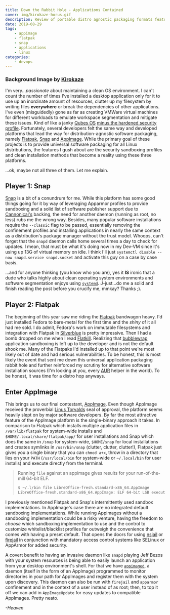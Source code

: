 ```yaml
---
title: Down the Rabbit Hole - Applications Contained
cover: img/kirokaze-horus.gif
description: Review of portable distro agnostic packaging formats featuring Appimage.
date: 2019-08-29
tags:
    - appimage
    - flatpak
    - snap
    - applications
    - linux
categories:
    - devops
---
```

### Background Image by [Kirokaze](https://www.deviantart.com/kirokaze)

I'm very..._passionate_ about maintaining a clean OS environment. I can't count the number of times I've installed a desktop application only for it to use up an inordinate amount of resources, clutter up my filesystem by writing files **everywhere** or break the dependencies of other applications. I've even (misguidedly) gone as far as creating VMWare virtual machines for different workloads to emulate workspace segmentation and mitigate these issues. Kind of like a janky [Qubes OS](https://www.qubes-os.org/) [minus the hardened security profile](https://cve.mitre.org/cgi-bin/cvekey.cgi?keyword=vmware+code+execution).  Fortunately, several developers felt the same way and developed platforms that lead the way for distribution-agnostic software packaging, namely [Flatpak](https://www.flatpak.org/), [Snap](https://snapcraft.io/) and [AppImage](https://appimage.org/). While the primary goal of these projects is to provide universal software packaging for all Linux distributions, the features I gush about are the security sandboxing profiles and clean installation methods that become a reality using these three platforms.

...ok, maybe not all three of them. Let me explain.

## Player 1: Snap

[Snap](https://snapcraft.io/) is a bit of a conundrum for me. While this platform has some good things going for it by way of leveraging Apparmor profiles to provide sandboxing and a solid list of software publisher support due to [Cannonical's](https://canonical.com/) backing, the need for another daemon (running as root, no less) rubs me the wrong way. Besides, many popular software installations require the `--classic` flag to be passed, essentially removing the confinement profiles and installing applications in nearly the same context as a distribution's package manager without the trust model. Whoops, can't forget that the `snapd` daemon calls home several times a day to check for updates. I mean, that must be what it's doing now in my Dev-VM since it's using up 13G of virtual memory on idle. I think I'll just `systemctl disable --now snapd.service snapd.socket` and activate this guy on a case by case basis. 

...and for anyone thinking (you know who you are), yes it **IS** ironic that a dude who talks highly about clean operating system environments and software segmentation enjoys using [`systemd`](https://www.reddit.com/r/linux/comments/132gle/eli5_the_systemd_vs_initupstart_controversy/). J-just...do me a solid and finish reading the post before you crucify me, mmkay? Thanks ;).

## Player 2: Flatpak

The beginning of this year saw me riding the [Flatpak](https://www.flatpak.org/) bandwagon heavy. I'd just installed Fedora to bare-metal for the first time and the _shiny_ of it all had me sold. I do admit, Fedora's work on immutable filesystems and integration with Flatpak in [Silverblue](https://silverblue.fedoraproject.org/) is pretty impressive. Then I had a bomb dropped on me when I read [Flatkill](https://flatkill.org/). Realizing that [bubblewrap](https://github.com/projectatomic/) application sandboxing is left up to the developer and is not the default shook me. Many of the Flatpaks I'd installed up to that point we're most likely out of date and had serious vulnerabilities. To be honest, this is most likely the event that sent me down this universal application packaging rabbit hole and further reinforced my scrutiny for alternative software installation sources (I'm looking at you, every [AUR](https://thehackernews.com/2018/07/arch-linux-aur-malware.html) helper in the world). To be honest, it was time for a distro hop anyways.


## Enter AppImage

This brings us to our final contestant, [AppImage](https://appimage.org/). Even though AppImage received the proverbial [Linus Torvalds](https://www.britannica.com/biography/Linus-Torvalds) seal of approval, the platform seems heavily slept on by major software developers. By far the most attractive feature of the AppImage platform is the single-binary approach it takes. In comparison to Flatpak which installs multiple application files in `/var/lib/flatpak` for system-wide installs and `$HOME/.local/share/flatpak/app/` for user installations and Snap which does the same in `/snap` for system-wide, `$HOME/snap` for local installations and creates symlinks in `/usr/bin/snap` (clutter, clutter, clutter!), Flatpak just gives you a single binary that you can `chmod a+x`, throw in a directory that lies on your `PATH` (`/usr/local/bin` for system-wide or `~/.local/bin` for user installs) and execute directly from the terminal. 
> Running `file` against an appimage gives results for your run-of-the-mill 64-bit ELF.
> ```bash
> $ ~/.l/bin file LibreOffice-fresh.standard-x86_64.AppImage
> LibreOffice-fresh.standard-x86_64.AppImage: ELF 64-bit LSB executable, x86-64, version 1 (SYSV), dynamically linked, interpreter /lib64/ld-Linux-x86-64.so.2, for GNU/Linux 2.6.18, stripped
> ``` 

I previously mentioned Flatpak and Snap's intermittently used sandbox implementations. In AppImage's case there are no integrated default sandboxing implementations. While running Appimages without a sandboxing implementation could be a risky venture, having the freedom to _choose_  which sandboxing implementation to use and the control to customize whitelist/blacklist profiles far outweigh the convenience that comes with having a preset default. That opens the doors for using [nsjail](https://google.github.io/nsjail/) or [firejail](https://github.com/netblue30/firejail) in conjunction with mandatory access control systems like SELinux or AppArmor for added security. 

A covert benefit to having an invasive daemon like `snapd` playing Jeff Bezos with your system resources is being able to easily launch an application from your desktop environment's shell. For that we have [`appimaged`](https://github.com/AppImage/appimaged/), a daemon (itself in the form of an AppImage) programmed to monitor directories in your path for AppImages and register them with the system upon discovery. This daemon can also be run with `firejail` and `apparmor` confinement and in the context of a user instead of as root; then, to top it off we can add in `AppImageUpdate` for easy updates to compatible AppImages. Pretty neato.

*-Heaven*
